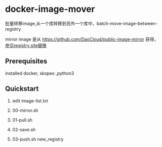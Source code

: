 # docker-image-mover

批量转移image,从一个库转移到另外一个库中，batch-move-image-between-registry

mirror image 是从 https://github.com/DaoCloud/public-image-mirror 获得，[参见registry site替换](./domain_mirror.txt)


##  Prerequisites

installed docker, skopeo ,python3 

## Quickstart 

1. edit image-list.txt 

2. 00-mirror.sh 

3. 01-pull.sh

4. 02-save.sh

5. 03-push.sh  new_registry





